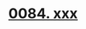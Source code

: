 # [0084. xxx](https://github.com/Tdahuyou/TNotes.react/tree/main/notes/0084.%20xxx)

<!-- region:toc -->



<!-- endregion:toc -->
